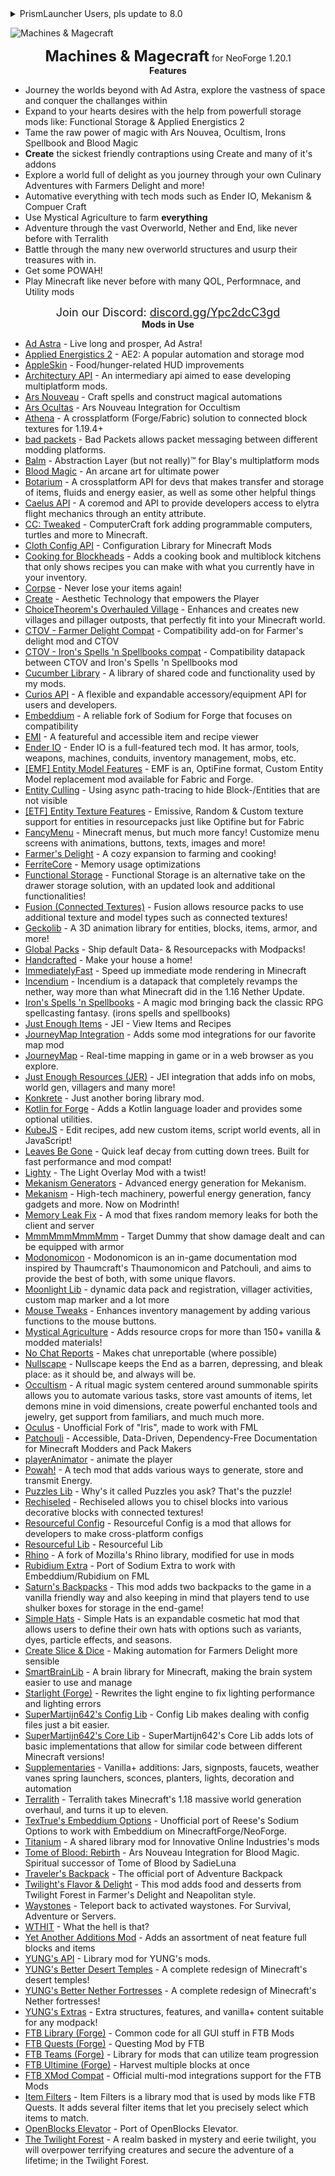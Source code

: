 <details>
<summary>PrismLauncher Users, pls update to 8.0</summary>
This modpack is made with NeoForge, and PrismLauncher versions prior to 8.0 doesn't support this.
When using an oudated launcher the launcher might just download forge og nothing at all, and i cannot guarantee that the modpack will work in such cases.
Please update the launcher :D
</details>

![Machines & Magecraft](https://web-static.sebsa.dk/spellbook-dev/Machines-Magecraft-Title.png)
<center><span><strong><font size=5>Machines & Magecraft</font></strong> for NeoForge 1.20.1</span></center>
<center><span><strong>Features</strong></span></center>

- Journey the worlds beyond with Ad Astra, explore the vastness of space and conquer the challanges within
- Expand to your hearts desires with the help from powerfull storage mods like: Functional Storage & Applied Energistics 2
- Tame the raw power of magic with Ars Nouvea, Ocultism, Irons Spellbook and Blood Magic
- **Create** the sickest friendly contraptions using Create and many of it's addons
- Explore a world full of delight as you journey through your own Culinary Adventures with Farmers Delight and more!
- Automative everything with tech mods such as Ender IO, Mekanism & Compuer Craft
- Use Mystical Agriculture to farm **everything**
- Adventure through the vast Overworld, Nether and End, like never before with Terralith
- Battle through the many new overworld structures and usurp their treasures with in.
- Get some POWAH!
- Play Minecraft like never before with many QOL, Performnace, and Utility mods

<center><span><font size=4>Join our Discord: <a href="discord.gg/Ypc2dcC3gd">discord.gg/Ypc2dcC3gd</a></font></span></center>
<center><span><strong>Mods in Use</strong></span></center>

- [Ad Astra](https://modrinth.com/mod/3ufwT9JF) - Live long and prosper, Ad Astra!
- [Applied Energistics 2](https://modrinth.com/mod/XxWD5pD3) - AE2: A popular automation and storage mod
- [AppleSkin](https://modrinth.com/mod/EsAfCjCV) - Food/hunger-related HUD improvements
- [Architectury API](https://modrinth.com/mod/lhGA9TYQ) - An intermediary api aimed to ease developing multiplatform mods.
- [Ars Nouveau](https://modrinth.com/mod/TKB6INcv) - Craft spells and construct magical automations
- [Ars Ocultas](https://modrinth.com/mod/Tsw8vbks) - Ars Nouveau Integration for Occultism
- [Athena](https://modrinth.com/mod/b1ZV3DIJ) - A crossplatform (Forge/Fabric) solution to connected block textures for 1.19.4+
- [bad packets](https://modrinth.com/mod/ftdbN0KK) - Bad Packets allows packet messaging between different modding platforms.
- [Balm](https://modrinth.com/mod/MBAkmtvl) - Abstraction Layer (but not really)™ for Blay's multiplatform mods
- [Blood Magic](https://modrinth.com/mod/PbNc6qBY) - An arcane art for ultimate power
- [Botarium](https://modrinth.com/mod/2u6LRnMa) - A crossplatform API for devs that makes transfer and storage of items, fluids and energy easier, as well as some other helpful things
- [Caelus API](https://modrinth.com/mod/40FYwb4z) - A coremod and API to provide developers access to elytra flight mechanics through an entity attribute.
- [CC: Tweaked](https://modrinth.com/mod/gu7yAYhd) - ComputerCraft fork adding programmable computers, turtles and more to Minecraft.
- [Cloth Config API](https://modrinth.com/mod/9s6osm5g) - Configuration Library for Minecraft Mods
- [Cooking for Blockheads](https://modrinth.com/mod/vJnhuDde) - Adds a cooking book and multiblock kitchens that only shows recipes you can make with what you currently have in your inventory.
- [Corpse](https://modrinth.com/mod/WrpuIfhw) - Never lose your items again!
- [Create](https://modrinth.com/mod/LNytGWDc) - Aesthetic Technology that empowers the Player
- [ChoiceTheorem's Overhauled Village](https://modrinth.com/mod/fgmhI8kH) - Enhances and creates new villages and pillager outposts, that perfectly fit into your Minecraft world.
- [CTOV - Farmer Delight Compat](https://modrinth.com/mod/CdRC4fyI) - Compatibility add-on for Farmer's delight mod and CTOV 
- [CTOV - Iron's Spells 'n Spellbooks compat](https://modrinth.com/mod/B8XiXauo) - Compatibility datapack between CTOV and Iron's Spells 'n Spellbooks mod
- [Cucumber Library](https://modrinth.com/mod/Rw1NrDzF) - A library of shared code and functionality used by my mods.
- [Curios API](https://modrinth.com/mod/vvuO3ImH) - A flexible and expandable accessory/equipment API for users and developers.
- [Embeddium](https://modrinth.com/mod/sk9rgfiA) - A reliable fork of Sodium for Forge that focuses on compatibility
- [EMI](https://modrinth.com/mod/fRiHVvU7) - A featureful and accessible item and recipe viewer
- [Ender IO](https://modrinth.com/mod/49ZofO4f) -  Ender IO is a full-featured tech mod. It has armor, tools, weapons, machines, conduits, inventory management, mobs, etc. 
- [[EMF] Entity Model Features](https://modrinth.com/mod/4I1XuqiY) - EMF is an, OptiFine format, Custom Entity Model replacement mod available for Fabric and Forge.
- [Entity Culling](https://modrinth.com/mod/NNAgCjsB) - Using async path-tracing to hide Block-/Entities that are not visible
- [[ETF] Entity Texture Features](https://modrinth.com/mod/BVzZfTc1) - Emissive, Random & Custom texture support for entities in resourcepacks just like Optifine but for Fabric
- [FancyMenu](https://modrinth.com/mod/Wq5SjeWM) - Minecraft menus, but much more fancy! Customize menu screens with animations, buttons, texts, images and more!
- [Farmer's Delight](https://modrinth.com/mod/R2OftAxM) - A cozy expansion to farming and cooking!
- [FerriteCore](https://modrinth.com/mod/uXXizFIs) - Memory usage optimizations
- [Functional Storage](https://modrinth.com/mod/cO40ZIg3) - Functional Storage is an alternative take on the drawer storage solution, with an updated look and additional functionalities!
- [Fusion (Connected Textures)](https://modrinth.com/mod/p19vrgc2) - Fusion allows resource packs to use additional texture and model types such as connected textures!
- [Geckolib](https://modrinth.com/mod/8BmcQJ2H) - A 3D animation library for entities, blocks, items, armor, and more!
- [Global Packs](https://modrinth.com/mod/NRLPy2mk) - Ship default Data- & Resourcepacks with Modpacks!
- [Handcrafted](https://modrinth.com/mod/pJmCFF0p) - Make your house a home!
- [ImmediatelyFast](https://modrinth.com/mod/5ZwdcRci) - Speed up immediate mode rendering in Minecraft
- [Incendium](https://modrinth.com/mod/ZVzW5oNS) - Incendium is a datapack that completely revamps the nether, way more than what Minecraft did in the 1.16 Nether Update.
- [Iron's Spells 'n Spellbooks](https://modrinth.com/mod/s4OWxYQQ) - A magic mod bringing back the classic RPG spellcasting fantasy. (irons spells and spellbooks)
- [Just Enough Items](https://modrinth.com/mod/u6dRKJwZ) - JEI - View Items and Recipes
- [JourneyMap Integration](https://modrinth.com/mod/M1ZKbfkJ) - Adds some mod integrations for our favorite map mod
- [JourneyMap](https://modrinth.com/mod/lfHFW1mp) - Real-time mapping in game or in a web browser as you explore.
- [Just Enough Resources (JER)](https://modrinth.com/mod/uEfK2CXF) - JEI integration that adds info on mobs, world gen, villagers and many more!
- [Konkrete](https://modrinth.com/mod/J81TRJWm) - Just another boring library mod.
- [Kotlin for Forge](https://modrinth.com/mod/ordsPcFz) - Adds a Kotlin language loader and provides some optional utilities.
- [KubeJS](https://modrinth.com/mod/umyGl7zF) - Edit recipes, add new custom items, script world events, all in JavaScript!
- [Leaves Be Gone](https://modrinth.com/mod/AVq17PqV) - Quick leaf decay from cutting down trees. Built for fast performance and mod compat!
- [Lighty](https://modrinth.com/mod/yjvKidNM) - The Light Overlay Mod with a twist!
- [Mekanism Generators](https://modrinth.com/mod/OFVYKsAk) - Advanced energy generation for Mekanism.
- [Mekanism](https://modrinth.com/mod/Ce6I4WUE) - High-tech machinery, powerful energy generation, fancy gadgets and more. Now on Modrinth!
- [Memory Leak Fix](https://modrinth.com/mod/NRjRiSSD) - A mod that fixes random memory leaks for both the client and server
- [MmmMmmMmmMmm](https://modrinth.com/mod/Adega8YN) - Target Dummy that show damage dealt and can be equipped with armor
- [Modonomicon](https://modrinth.com/mod/692GClaE) - Modonomicon is an in-game documentation mod inspired by Thaumcraft's Thaumonomicon and Patchouli, and aims to provide the best of both, with some unique flavors.
- [Moonlight Lib](https://modrinth.com/mod/twkfQtEc) - dynamic data pack and registration, villager activities, custom map marker and a lot more
- [Mouse Tweaks](https://modrinth.com/mod/aC3cM3Vq) - Enhances inventory management by adding various functions to the mouse buttons. 
- [Mystical Agriculture](https://modrinth.com/mod/C95ReXie) - Adds resource crops for more than 150+ vanilla & modded materials!
- [No Chat Reports](https://modrinth.com/mod/qQyHxfxd) - Makes chat unreportable (where possible)
- [Nullscape](https://modrinth.com/mod/LPjGiSO4) - Nullscape keeps the End as a barren, depressing, and bleak place: as it should be, and always will be.
- [Occultism](https://modrinth.com/mod/sbJh4AZw) - A ritual magic system centered around summonable spirits allows you to automate various tasks, store vast amounts of items, let demons mine in void dimensions, create powerful enchanted tools and jewelry, get support from familiars, and much much more.
- [Oculus](https://modrinth.com/mod/GchcoXML) - Unofficial Fork of "Iris", made to work with FML
- [Patchouli](https://modrinth.com/mod/nU0bVIaL) - Accessible, Data-Driven, Dependency-Free Documentation for Minecraft Modders and Pack Makers
- [playerAnimator](https://modrinth.com/mod/gedNE4y2) - animate the player
- [Powah!](https://modrinth.com/mod/KZO4S4DO) - A tech mod that adds various ways to generate, store and transmit Energy.
- [Puzzles Lib](https://modrinth.com/mod/QAGBst4M) - Why's it called Puzzles you ask? That's the puzzle!
- [Rechiseled](https://modrinth.com/mod/B0g2vT6l) - Rechiseled allows you to chisel blocks into various decorative blocks with connected textures!
- [Resourceful Config](https://modrinth.com/mod/M1953qlQ) - Resourceful Config is a mod that allows for developers to make cross-platform configs
- [Resourceful Lib](https://modrinth.com/mod/G1hIVOrD) - Resourceful Lib
- [Rhino](https://modrinth.com/mod/sk9knFPE) - A fork of Mozilla's Rhino library, modified for use in mods
- [Rubidium Extra](https://modrinth.com/mod/oY2B1pjg) - Port of Sodium Extra to work with Embeddium/Rubidium on FML
- [Saturn's Backpacks](https://modrinth.com/mod/u1PoOw3n) - This mod adds two backpacks to the game in a vanilla friendly way and also keeping in mind that players tend to use shulker boxes for storage in the end-game!
- [Simple Hats](https://modrinth.com/mod/iSkQCp6b) - Simple Hats is an expandable cosmetic hat mod that allows users to define their own hats with options such as variants, dyes, particle effects, and seasons.
- [Create Slice & Dice](https://modrinth.com/mod/GmjmRQ0A) - Making automation for Farmers Delight more sensible
- [SmartBrainLib](https://modrinth.com/mod/PuyPazRT) - A brain library for Minecraft, making the brain system easier to use and manage
- [Starlight (Forge)](https://modrinth.com/mod/iRfIGC1s) - Rewrites the light engine to fix lighting performance and lighting errors
- [SuperMartijn642's Config Lib](https://modrinth.com/mod/LN9BxssP) - Config Lib makes dealing with config files just a bit easier.
- [SuperMartijn642's Core Lib](https://modrinth.com/mod/rOUBggPv) - SuperMartijn642's Core Lib adds lots of basic implementations that allow for similar code between different Minecraft versions!
- [Supplementaries](https://modrinth.com/mod/fFEIiSDQ) - Vanilla+ additions: Jars, signposts, faucets, weather vanes spring launchers, sconces, planters, lights, decoration and automation
- [Terralith](https://modrinth.com/mod/8oi3bsk5) - Terralith takes Minecraft's 1.18 massive world generation overhaul, and turns it up to eleven.
- [TexTrue's Embeddium Options](https://modrinth.com/mod/S1tndFDa) - Unofficial port of Reese's Sodium Options to work with Embeddium on MinecraftForge/NeoForge.
- [Titanium](https://modrinth.com/mod/1Ro7m06l) - A shared library mod for Innovative Online Industries's mods
- [Tome of Blood: Rebirth](https://modrinth.com/mod/W5NORTN9) - Ars Nouveau Integration for Blood Magic. Spiritual successor of Tome of Blood by SadieLuna
- [Traveler's Backpack](https://modrinth.com/mod/rlloIFEV) - The official port of Adventure Backpack
- [Twilight's Flavor & Delight](https://modrinth.com/mod/d6cSefpO) - This mod adds food and desserts from Twilight Forest in Farmer's Delight and Neapolitan style.
- [Waystones](https://modrinth.com/mod/LOpKHB2A) - Teleport back to activated waystones. For Survival, Adventure or Servers.
- [WTHIT](https://modrinth.com/mod/6AQIaxuO) - What the hell is that?
- [Yet Another Additions Mod](https://modrinth.com/mod/avq72s6C) - Adds an assortment of neat feature full blocks and items
- [YUNG's API](https://modrinth.com/mod/Ua7DFN59) - Library mod for YUNG's mods.
- [YUNG's Better Desert Temples](https://modrinth.com/mod/XNlO7sBv) - A complete redesign of Minecraft's desert temples!
- [YUNG's Better Nether Fortresses](https://modrinth.com/mod/Z2mXHnxP) - A complete redesign of Minecraft's Nether fortresses!
- [YUNG's Extras](https://modrinth.com/mod/ZYgyPyfq) - Extra structures, features, and vanilla+ content suitable for any modpack!
- [FTB Library (Forge)](https://www.curseforge.com/minecraft/mc-mods/ftb-library-forge) - Common code for all GUI stuff in FTB Mods
- [FTB Quests (Forge)](https://www.curseforge.com/minecraft/mc-mods/ftb-quests-forge) - Questing Mod by FTB
- [FTB Teams (Forge)](https://www.curseforge.com/minecraft/mc-mods/ftb-teams-forge) - Library for mods that can utilize team progression
- [FTB Ultimine (Forge)](https://www.curseforge.com/minecraft/mc-mods/ftb-ultimine-forge) - Harvest multiple blocks at once
- [FTB XMod Compat](https://www.curseforge.com/minecraft/mc-mods/ftb-xmod-compat) - Official multi-mod integrations support for the FTB Mods
- [Item Filters](https://www.curseforge.com/minecraft/mc-mods/item-filters) - Item Filters is a library mod that is used by mods like FTB Quests. It adds several filter items that let you precisely select which items to match.
- [OpenBlocks Elevator](https://www.curseforge.com/minecraft/mc-mods/openblocks-elevator) - Port of OpenBlocks Elevator.
- [The Twilight Forest](https://www.curseforge.com/minecraft/mc-mods/the-twilight-forest) - A realm basked in mystery and eerie twilight, you will overpower terrifying creatures and secure the adventure of a lifetime; in the Twilight Forest.
